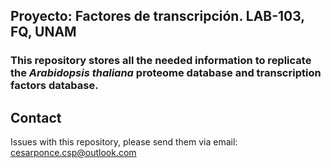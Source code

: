 ## Proyecto: Factores de transcripción. LAB-103, FQ, UNAM
### This repository stores all the needed information to replicate the *Arabidopsis thaliana* proteome database and transcription factors database. 
## Contact
Issues with this repository, please send them via email: cesarponce.csp@outlook.com
